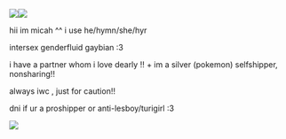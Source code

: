 ![](https://64.media.tumblr.com/f9a4d0b727d2d033e6710264581b02ed/03620dfb3f458571-cf/s75x75_c1/8f5f26cca2b345baefeabf2c2645aae97230838b.pnj)![](https://64.media.tumblr.com/bf71ead87dea30b3384af6835dedf489/06411eb661ebfde9-f3/s100x200/9dd072526ed029df42d5e47bb08c114a151b5604.jpg)

hii im micah ^^ i use he/hymn/she/hyr

intersex genderfluid gaybian :3

i have a partner whom i love dearly !! + im a silver (pokemon) selfshipper, nonsharing!!

always iwc , just for caution!!

dni if ur a proshipper or anti-lesboy/turigirl :3

![](https://64.media.tumblr.com/a3cf075172eee8d0ffa85796906517c1/a9c439d620750af3-a9/s540x810/c54482c069bde8006f793e90f666e01252fab6b9.gifv)
